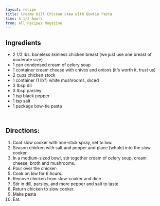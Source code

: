 ```yaml
---
layout: recipe
title: Creamy Dill Chicken Stew with Bowtie Pasta
time: 6 1/2 hours
from: All Recipes Magazine
---
```

Ingredients
-----------

* 2 1/2 lbs. boneless skinless chicken breast (we just use one breast of moderate size)
* 1 can condensed cream of celery soup
* 1 container cream cheese with chives and onions (it's worth it, trust us)
* 2 cups chicken stock
* 1 container (1 lb?) white mushrooms, sliced
* 3 tbsp dill
* 3 tbsp parsley
* 1 tsp black pepper
* 1 tsp salt
* 1 package bow-tie pasta

<br>

Directions:
-----------

1. Coat slow cooker with non-stick spray, set to low.
2. Season chicken with salt and pepper and place (whole) into the slow cooker.
3. In a medium-sized bowl, stir together cream of celery soup, cream cheese, broth and mushrooms.
4. Pour over the chicken 
5. Cook on low for 6 hours.
6. Remove chicken from slow-cooker and dice
7. Stir in dill, parsley, and more pepper and salt to taste. 
8. Return chicken to slow cooker.
9. Make pasta
10. Eat.
